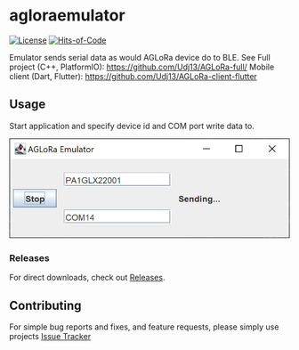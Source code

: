 # agloraemulator

[![License](https://img.shields.io/badge/license-MIT-green.svg)](https://github.com/magdel/agloraemulator/blob/main/LICENSE.txt)
[![Hits-of-Code](https://hitsofcode.com/github/magdel/agloraemulator?branch=main&label=Hits-of-Code)](https://hitsofcode.com/github/magdel/agloraemulator/view?branch=main&label=Hits-of-Code)

Emulator sends serial data as would AGLoRa device do to BLE.
See Full project (C++, PlatformIO): https://github.com/Udj13/AGLoRa-full/
Mobile client (Dart, Flutter): https://github.com/Udj13/AGLoRa-client-flutter

## Usage

Start application and specify device id and COM port write data to.

![Sample running view](docs/images/img.png)

### Releases

For direct downloads, check out [Releases](../../releases).

## Contributing

For simple bug reports and fixes, and feature requests, please simply use projects
[Issue Tracker](../../issues)

